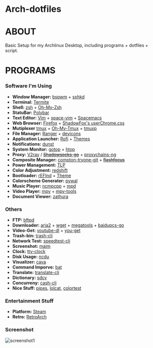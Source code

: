 # Arch-dotfiles

# ABOUT
Basic Setup for my Archlinux Desktop, including programs + dotfiles + script.

# PROGRAMS

### Software I'm Using ###

- **Window Manager:** [bspwm](https://github.com/baskerville/bspwm) + [sxhkd](http://https://github.com/baskerville/sxhkd)
- **Terminal:** [Termite](https://github.com/thestinger/termite)
- **Shell:** [zsh](https://www.zsh.org/) + [Oh-My-Zsh](http://https://github.com/robbyrussell/oh-my-zsh)
- **StatuBar:** [Polybar](https://github.com/polybar/polybar)
- **Text Editor:** [Vim](https://www.vim.org/) + [space-vim](http://https://github.com/liuchengxu/space-vim) + [Spacemacs](https://www.spacemacs.org/)
- **Web Browser:** [Firefox](https://www.mozilla.org/en-US/firefox/) + [ShadowFox's userChrome.css](https://github.com/overdodactyl/ShadowFox)
- **Mutiplexer** [tmux](https://github.com/tmux/tmux) + [Oh-My-Tmux](http://https://github.com/gpakosz/.tmux) + [tmuxp](http://https://github.com/tmux-python/tmuxp)
- **File Manager:** [Ranger](https://github.com/ranger/ranger) + [devicons](http://https://github.com/alexanderjeurissen/ranger_devicons)
- **Application Launcher:** [Rofi](https://github.com/davatorium/rofi) + [Themes](http://https://github.com/davatorium/rofi-themes)
- **Notifications:** [dunst](https://github.com/dunst-project/dunst)
- **System Monitor:** [gotop](https://github.com/cjbassi/gotop) + [htop](http://https://github.com/hishamhm/htop)
- **Proxy:** [V2ray](http://https://www.v2ray.com/) / ~~[Shadowsocks-go](http://https://github.com/shadowsocks/shadowsocks-go)~~ + [proxychains-ng](https://github.com/rofl0r/proxychains-ng)
- **Composite Manager:** [compton-tryone-git](https://github.com/tryone144/compton) + ~~[flashfocus](http://https://github.com/fennerm/flashfocus)~~
- **Power Management:** [TLP](http://https://github.com/linrunner/TLP)
- **Color Adjustment:** [redshift](https://github.com/jonls/redshift)
- **Bootloader:** [rEFInd](https://github.com/agners/rEFInd) + [Theme](http://https://github.com/munlik/refind-theme-regular)
- **Colorscheme Generater:** [pywal](https://github.com/dylanaraps/pywal)
- **Music Player:** [ncmpcpp](http://https://github.com/arybczak/ncmpcpp) + [mpd](https://github.com/MusicPlayerDaemon/MPD)
- **Video Player:** [mpv](http://https://github.com/mpv-player/mpv) + [mpv-tools](https://github.com/VideoPlayerCode/mpv-tools)
- **Document Viewer:** [zathura](https://github.com/pwmt/zathura)

### Others ###

- **FTP:** [bftpd](http://bftpd.sourceforge.net/)
- **Downloader:** [aria2](http://https://github.com/aria2/aria2) + [wget](http://https://www.gnu.org/software/wget/) + [megatools](http://https://github.com/megous/megatools) + [baidupcs-go](http://https://github.com/iikira/BaiduPCS-Go)
- **Video-Get:** [youtube-dl](http://https://github.com/ytdl-org/youtube-dl) + [you-get](https://github.com/soimort/you-get)
- **Trash-bin:** [trash-cli](https://github.com/andreafrancia/trash-cli)
- **Network Test:** [speedtest-cli](https://github.com/sivel/speedtest-cli)
- **Screenshot:**  [maim](https://github.com/naelstrof/maim)
- **Clock:** [tty-clock](https://github.com/xorg62/tty-clock)
- **Disk Usage:** [ncdu](https://dev.yorhel.nl/ncdu)
- **Visualizer:** [cava](https://github.com/karlstav/cava)
- **Command Imporve:** [bat](https://github.com/danlynn/bat)
- **Translate:** [translate-cli](https://github.com/soimort/translate-shell)
- **Dictionary:** [sdcv](https://github.com/Dushistov/sdcv)
- **Concurreny:** [cash-cli](https://github.com/xxczaki/cash-cli)
- **Nice Stuff:** [pipes](http://https://github.com/pipeseroni/pipes.sh), [lolcat](https://github.com/busyloop/lolcat), [colortest](http://https://github.com/pablopunk/colortest)

### Entertainment Stuff ###

- **Platform:** [Steam](https://wiki.archlinux.org/index.php/Steam)
- **Retro:** [RetroArch](https://www.retroarch.com/)

### Screenshot ###
![screenshot1](https://i.loli.net/2019/09/29/Lza2HilId8eNhsg.png "opt title")

